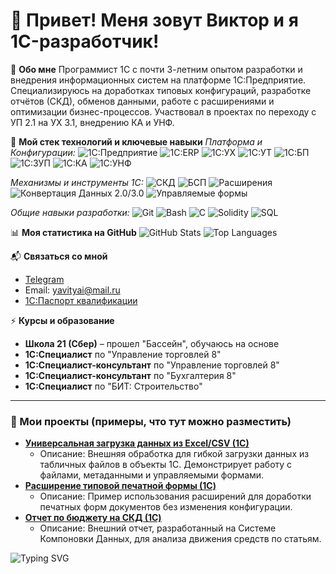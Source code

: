 # 👋 Привет! Меня зовут Виктор и я 1C-разработчик!

🌟 **Обо мне**
Программист 1С с почти 3-летним опытом разработки и внедрения информационных систем на платформе 1С:Предприятие. Специализируюсь на доработках типовых конфигураций, разработке отчётов (СКД), обменов данными, работе с расширениями и оптимизации бизнес-процессов. Участвовал в проектах по переходу с УП 2.1 на УХ 3.1, внедрению КА и УНФ.

🔧 **Мой стек технологий и ключевые навыки**
_Платформа и Конфигурации:_
![1C:Предприятие](https://img.shields.io/badge/1C%3A%D0%9F%D1%80%D0%B5%D0%B4%D0%BF%D1%80%D0%B8%D1%8F%D1%82%D0%B8%D0%B5%208.3-red?style=flat&logoColor=white)
![1C:ERP](https://img.shields.io/badge/1C%3AERP-blue?style=flat&logoColor=white)
![1C:УХ](https://img.shields.io/badge/1C%3A%D0%A3%D0%A5-blue?style=flat&logoColor=white)
![1C:УТ](https://img.shields.io/badge/1C%3A%D0%A3%D0%A2-blue?style=flat&logoColor=white)
![1C:БП](https://img.shields.io/badge/1C%3A%D0%91%D0%9F-blue?style=flat&logoColor=white)
![1C:ЗУП](https://img.shields.io/badge/1C%3A%D0%97%D0%A3%D0%9F-blue?style=flat&logoColor=white)
![1C:КА](https://img.shields.io/badge/1C%3A%D0%9A%D0%90-blue?style=flat&logoColor=white)
![1C:УНФ](https://img.shields.io/badge/1C%3A%D0%A3%D0%9D%D0%A4-blue?style=flat&logoColor=white)

_Механизмы и инструменты 1С:_
![СКД](https://img.shields.io/badge/СКД-1C%20Platform-orange?style=flat&logoColor=white)
![БСП](https://img.shields.io/badge/БСП-1C%20Platform-orange?style=flat&logoColor=white)
![Расширения](https://img.shields.io/badge/%D0%A0%D0%B0%D1%81%D1%88%D0%B8%D1%80%D0%B5%D0%BD%D0%B8%D1%8F-1C%20Platform-orange?style=flat&logoColor=white)
![Конвертация Данных 2.0/3.0](https://img.shields.io/badge/%D0%9A%D0%94%202.0%2F3.0-1C%20Platform-orange?style=flat&logoColor=white)
![Управляемые формы](https://img.shields.io/badge/%D0%A3%D0%BF%D1%80%D0%B0%D0%B2%D0%BB%D1%8F%D0%B5%D0%BC%D1%8B%D0%B5%20%D1%84%D0%BE%D1%80%D0%BC%D1%8B-1C%20Platform-orange?style=flat&logoColor=white)

_Общие навыки разработки:_
![Git](https://img.shields.io/badge/-Git-F05032?style=flat&logo=git&logoColor=white)
![Bash](https://img.shields.io/badge/-Bash-4EAA25?style=flat&logo=gnubash&logoColor=white)
![C](https://img.shields.io/badge/-C-A8B9CC?style=flat&logo=c&logoColor=white)
![Solidity](https://img.shields.io/badge/-Solidity-363636?style=flat&logo=solidity&logoColor=white)
![SQL](https://img.shields.io/badge/-SQL-4479A1?style=flat&logo=postgresql&logoColor=white)

📊 **Моя статистика на GitHub**
![GitHub Stats](https://github-readme-stats.vercel.app/api?username=yavityai&show_icons=true&theme=vue)
![Top Languages](https://github-readme-stats.vercel.app/api/top-langs/?username=yavityai&layout=compact&theme=vue)

📬 **Связаться со мной**
- [Telegram](https://t.me/yavityai)
- Email: yavityai@mail.ru
- [1C:Паспорт квалификации](https://uc1.1c.ru/account/summary/?token=0a35f24d506ab6e0952e21f1082da784)

⚡ **Курсы и образование**
- **Школа 21 (Сбер)** – прошел "Бассейн", обучаюсь на основе
- **1С:Специалист** по "Управление торговлей 8"
- **1С:Специалист-консультант** по "Управление торговлей 8"
- **1С:Специалист-консультант** по "Бухгалтерия 8"
- **1С:Специалист** по "БИТ: Строительство"

---

### 🚀 Мои проекты (примеры, что тут можно разместить)
*   [**Универсальная загрузка данных из Excel/CSV (1C)**](https://github.com/YOUR_GITHUB_USERNAME/Universal1CDataLoader)
    *   Описание: Внешняя обработка для гибкой загрузки данных из табличных файлов в объекты 1С. Демонстрирует работу с файлами, метаданными и управляемыми формами.
*   [**Расширение типовой печатной формы (1C)**](https://github.com/YOUR_GITHUB_USERNAME/1CPrintFormExtension)
    *   Описание: Пример использования расширений для доработки печатных форм документов без изменения конфигурации.
*   [**Отчет по бюджету на СКД (1C)**](https://github.com/YOUR_GITHUB_USERNAME/1CBudgetReportSKD)
    *   Описание: Внешний отчет, разработанный на Системе Компоновки Данных, для анализа движения средств по статьям.

![Typing SVG](https://readme-typing-svg.herokuapp.com?font=Fira+Code&size=18&color=336791&lines=1C-разработчик;Разработка+и+внедрение;Доработка+конфигураций;Анализ+и+оптимизация;СКД%2C+БСП%2C+Расширения;Командная+разработка)
